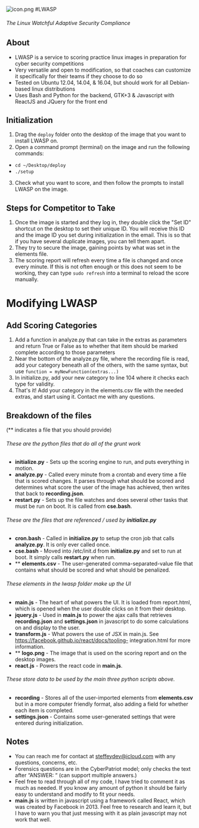 ![icon.png](https://bitbucket.org/repo/g4odBK/images/4257456251-icon.png)
#LWASP

###### The Linux Watchful Adaptive Security Compliance

## About
* LWASP is a service to scoring practice linux images in preparation for cyber security competitions
* Very versatile and open to modification, so that coaches can customize it specifically for their teams if they choose to do so
* Tested on Ubuntu 12.04, 14.04, & 16.04, but should work for all Debian-based linux distributions
* Uses Bash and Python for the backend, GTK+3 & Javascript with ReactJS and JQuery for the front end

## Initialization
1. Drag the ```deploy``` folder onto the desktop of the image that you want to install LWASP on.
2. Open a command prompt (terminal) on the image and run the following commands:
  * ``` cd ~/Desktop/deploy ```
  * ``` ./setup ```
3. Check what you want to score, and then follow the prompts to install LWASP on the image.

## Steps for Competitor to Take
1. Once the image is started and they log in, they double click the "Set ID" shortcut on the desktop to set their unique ID. You will receive this ID and the image ID you set during initialization in the email. This is so that if you have several duplicate images, you can tell them apart.
2. They try to secure the image, gaining points by what was set in the elements file.
3. The scoring report will refresh every time a file is changed and once every minute. If this is not often enough or this does not seem to be working, they can type ``` sudo refresh ``` into a terminal to reload the score manually.

# Modifying LWASP
## Add Scoring Categories
1. Add a function in analyze.py that can take in the extras as parameters and return True or False as to whether that item should be marked complete according to those parameters
2. Near the bottom of the analyze.py file, where the recording file is read, add your category beneath all of the others, with the same syntax, but use ``` function = myNewFunction(extras...) ```
3. In initialize.py, add your new category to line 104 where it checks each type for validity.
4. That's it! Add your category in the elements.csv file with the needed extras, and start using it. Contact me
with any questions.

## Breakdown of the files
(** indicates a file that you should provide)


###### These are the python files that do all of the grunt work
* **initialize.py** - Sets up the scoring engine to run, and puts everything in motion.
* **analyze.py** - Called every minute from a crontab and every time a file that is scored changes. It parses through what should be scored and determines what score the user of the image has achieved, then writes that back to **recording.json**.
* **restart.py** - Sets up the file watches and does several other tasks that must be run on boot. It is called from **cse.bash**.


###### These are the files that are referenced / used by **initialize.py**
* **cron.bash** - Called in **initialize.py** to setup the cron job that calls **analyze.py**. It is only ever called once.
* **cse.bash** - Moved into /etc/init.d from **initialize.py** and set to run at boot. It simply calls **restart.py** when run.
* ** **elements.csv** - The user-generated comma-separated-value file that contains what should be scored and what should be penalized.


###### These elements in the lwasp folder make up the UI
* **main.js** - The heart of what powers the UI. It is loaded from report.html, which is opened when the user double clicks on it from their desktop.
* **jquery.js** - Used in **main.js** to power the ajax calls that retrieves **recording.json** and **settings.json** in javascript to do some calculations on and display to the user.
* **transform.js** - What powers the use of JSX in main.js. See https://facebook.github.io/react/docs/tooling- integration.html for more information.
* ** **logo.png** - The image that is used on the scoring report and on the desktop images.
* **react.js** - Powers the react code in **main.js**.


###### These store data to be used by the main three python scripts above.
* **recording** - Stores all of the user-imported elements from **elements.csv** but in a more computer friendly format, also adding a field for whether each item is completed.
* **settings.json** - Contains some user-generated settings that were entered during initialization.


## Notes
* You can reach me for contact at steffeydev@icloud.com with any questions, concerns, etc.
* Forensics questions are in the CyberPatriot model; only checks the text after “ANSWER: “ (can support multiple answers.)
* Feel free to read through all of my code, I have tried to comment it as much as needed. If you know any amount of python it should be fairly easy to understand and modify to fit your needs.
* **main.js** is written in javascript using a framework called React, which was created by Facebook in 2013. Feel free to research and learn it, but I have to warn you that just messing with it as plain javascript may not work that well.

